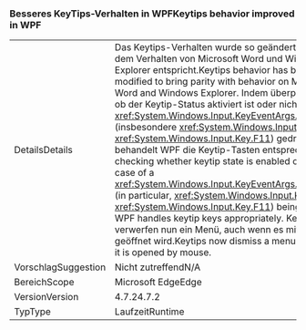 ### <a name="keytips-behavior-improved-in-wpf"></a><span data-ttu-id="0cdf1-101">Besseres KeyTips-Verhalten in WPF</span><span class="sxs-lookup"><span data-stu-id="0cdf1-101">Keytips behavior improved in WPF</span></span>

|   |   |
|---|---|
|<span data-ttu-id="0cdf1-102">Details</span><span class="sxs-lookup"><span data-stu-id="0cdf1-102">Details</span></span>|<span data-ttu-id="0cdf1-103">Das Keytips-Verhalten wurde so geändert, dass es dem Verhalten von Microsoft Word und Windows Explorer entspricht.</span><span class="sxs-lookup"><span data-stu-id="0cdf1-103">Keytips behavior has been modified to bring parity with behavior on Microsoft Word and Windows Explorer.</span></span> <span data-ttu-id="0cdf1-104">Indem überprüft wird, ob der Keytip-Status aktiviert ist oder nicht, wenn <xref:System.Windows.Input.KeyEventArgs.SystemKey> (insbesondere <xref:System.Windows.Input.Key> oder <xref:System.Windows.Input.Key.F11>) gedrückt wird, behandelt WPF die Keytip-Tasten entsprechend.</span><span class="sxs-lookup"><span data-stu-id="0cdf1-104">By checking whether keytip state is enabled or not in the case of a <xref:System.Windows.Input.KeyEventArgs.SystemKey> (in particular, <xref:System.Windows.Input.Key> or <xref:System.Windows.Input.Key.F11>) being pressed, WPF handles keytip keys appropriately.</span></span> <span data-ttu-id="0cdf1-105">Keytips verwerfen nun ein Menü, auch wenn es mit der Maus geöffnet wird.</span><span class="sxs-lookup"><span data-stu-id="0cdf1-105">Keytips now dismiss a menu even when it is opened by mouse.</span></span>|
|<span data-ttu-id="0cdf1-106">Vorschlag</span><span class="sxs-lookup"><span data-stu-id="0cdf1-106">Suggestion</span></span>|<span data-ttu-id="0cdf1-107">Nicht zutreffend</span><span class="sxs-lookup"><span data-stu-id="0cdf1-107">N/A</span></span>|
|<span data-ttu-id="0cdf1-108">Bereich</span><span class="sxs-lookup"><span data-stu-id="0cdf1-108">Scope</span></span>|<span data-ttu-id="0cdf1-109">Microsoft Edge</span><span class="sxs-lookup"><span data-stu-id="0cdf1-109">Edge</span></span>|
|<span data-ttu-id="0cdf1-110">Version</span><span class="sxs-lookup"><span data-stu-id="0cdf1-110">Version</span></span>|<span data-ttu-id="0cdf1-111">4.7.2</span><span class="sxs-lookup"><span data-stu-id="0cdf1-111">4.7.2</span></span>|
|<span data-ttu-id="0cdf1-112">Typ</span><span class="sxs-lookup"><span data-stu-id="0cdf1-112">Type</span></span>|<span data-ttu-id="0cdf1-113">Laufzeit</span><span class="sxs-lookup"><span data-stu-id="0cdf1-113">Runtime</span></span>|

